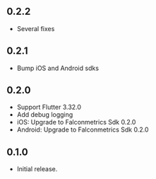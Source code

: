 ## 0.2.2
* Several fixes

## 0.2.1
* Bump iOS and Android sdks

## 0.2.0

* Support Flutter 3.32.0
* Add debug logging
* iOS: Upgrade to Falconmetrics Sdk 0.2.0
* Android: Upgrade to Falconmetrics Sdk 0.2.0


## 0.1.0

* Initial release.
